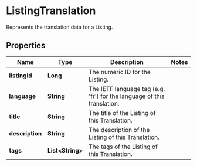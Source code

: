 

# ListingTranslation

Represents the translation data for a Listing.

## Properties

Name | Type | Description | Notes
------------ | ------------- | ------------- | -------------
**listingId** | **Long** | The numeric ID for the Listing. | 
**language** | **String** | The IETF language tag (e.g. &#39;fr&#39;) for the language of this translation. | 
**title** | **String** | The title of the Listing of this Translation. | 
**description** | **String** | The description of the Listing of this Translation. | 
**tags** | **List&lt;String&gt;** | The tags of the Listing of this Translation. | 



